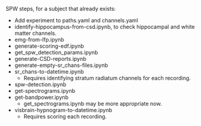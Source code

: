 SPW steps, for a subject that already exists:
- Add experiment to paths.yaml and channels.yaml
- identify-hippocampus-from-csd.ipynb, to check hippocampal and white matter channels. 
- emg-from-lfp.ipynb
- generate-scoring-edf.ipynb
- get_spw_detection_params.ipynb
- generate-CSD-reports.ipynb
- generate-empty-sr_chans-files.ipynb
- sr_chans-to-datetime.ipynb
    - Requires identifying stratum radiatum channels for each recording.
- spw-detection.ipynb
- get-spectrograms.ipynb
- get-bandpower.ipynb
    - get_spectrograms.ipynb may be more appropriate now. 
- visbrain-hypnogram-to-datetime.ipynb
    - Requires scoring each recording. 
